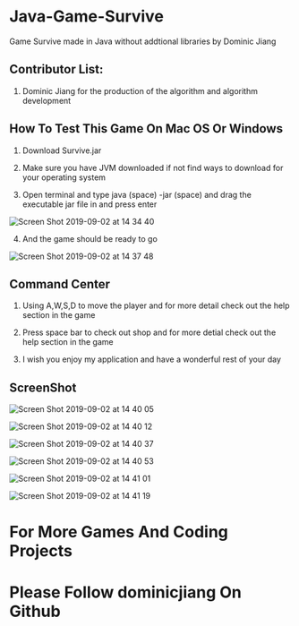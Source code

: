 # Java-Game-Survive

Game Survive made in Java without addtional libraries by Dominic Jiang

## Contributor List:

1. Dominic Jiang for the production of the algorithm and algorithm development

## How To Test This Game On Mac OS Or Windows

1. Download Survive.jar 

2. Make sure you have JVM downloaded if not find ways to download for your operating system

3. Open terminal and type java (space) -jar (space) and drag the executable jar file in and press enter 

![Screen Shot 2019-09-02 at 14 34 40](https://user-images.githubusercontent.com/49256436/64133965-f3bfe380-cd8e-11e9-9f9e-0f37cc93416a.png)

4. And the game should be ready to go 

![Screen Shot 2019-09-02 at 14 37 48](https://user-images.githubusercontent.com/49256436/64134025-66c95a00-cd8f-11e9-918c-7e18efc702a1.png)

## Command Center

1. Using A,W,S,D to move the player and for more detail check out the help section in the game

2. Press space bar to check out shop and for more detial check out the help section in the game

3. I wish you enjoy my application and have a wonderful rest of your day

## ScreenShot

![Screen Shot 2019-09-02 at 14 40 05](https://user-images.githubusercontent.com/49256436/64134120-025aca80-cd90-11e9-8f53-61ea7f05e79b.png)

![Screen Shot 2019-09-02 at 14 40 12](https://user-images.githubusercontent.com/49256436/64134140-1dc5d580-cd90-11e9-930b-f4bcec2e48fd.png)

![Screen Shot 2019-09-02 at 14 40 37](https://user-images.githubusercontent.com/49256436/64134154-3c2bd100-cd90-11e9-9e02-79ac0565bbc4.png)

![Screen Shot 2019-09-02 at 14 40 53](https://user-images.githubusercontent.com/49256436/64134164-4f3ea100-cd90-11e9-8ac6-6927337ec56f.png)

![Screen Shot 2019-09-02 at 14 41 01](https://user-images.githubusercontent.com/49256436/64134173-63829e00-cd90-11e9-93b4-53ed76529fbe.png)

![Screen Shot 2019-09-02 at 14 41 19](https://user-images.githubusercontent.com/49256436/64134181-7bf2b880-cd90-11e9-95d9-c6b8c8b9726e.png)

# For More Games And Coding Projects 
# Please Follow dominicjiang On Github
